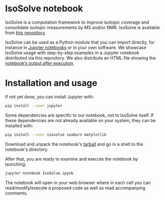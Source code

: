 # IsoSolve notebook
IsoSolve is a computation framework to improve isotopic coverage and consolidate isotopic measurements by MS and/or NMR. IsoSolve is available from [this repository](https://github.com/MetaSys-LISBP/IsoSolve).

IsoSolve can be used as a Python module that you can import directly, for instance in [Jupyter notebooks](https://test-jupyter.readthedocs.io/en/latest/install.html) or in your own software.
We showcase IsoSolve usage with step-by-step examples in a Jupyter notebook distributed via this repository. We also distribute an HTML file showing the [notebook’s output after execution](https://htmlpreview.github.io/?https://github.com/MetaSys-LISBP/IsoSolve_notebook/blob/main/html/IsoSolve_notebook.html).

# Installation and usage

If not yet done, you can install Jupyter with:

```bash
pip install --user jupyter
```

Some dependencies are specific to our notebook, not to IsoSolve itself. If these dependencies are not already available on your system, they can be installed with:

```bash
pip install --user isosolve seaborn matplotlib
```

Download and unpack the notebook's [tarball](https://github.com/MetaSys-LISBP/IsoSolve_notebook/archive/main.tar.gz) and go in a shell to the notebook's directory.

After that, you are ready to examine and execute the notebook by launching:

```bash
jupyter notebook IsoSolve.ipynb
```

The notebook will open in your web browser where in each cell you can read/modify/execute a proposed code as well as read accompanying comments.
